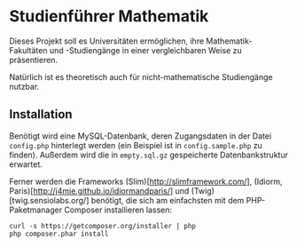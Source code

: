 Studienführer Mathematik
========================

Dieses Projekt soll es Universitäten ermöglichen, ihre Mathematik-Fakultäten
und -Studiengänge in einer vergleichbaren Weise zu präsentieren.

Natürlich ist es theoretisch auch für nicht-mathematische Studiengänge nutzbar.

Installation
------------

Benötigt wird eine MySQL-Datenbank, deren Zugangsdaten in der Datei
`config.php` hinterlegt werden (ein Beispiel ist in `config.sample.php` zu
finden). Außerdem wird die in `empty.sql.gz` gespeicherte Datenbankstruktur
erwartet.

Ferner werden die Frameworks (Slim)[http://slimframework.com/], (Idiorm,
Paris)[http://j4mie.github.io/idiormandparis/] und (Twig)[twig.sensiolabs.org/]
benötigt, die sich am einfachsten mit dem PHP-Paketmanager Composer
installieren lassen:

    curl -s https://getcomposer.org/installer | php
    php composer.phar install
